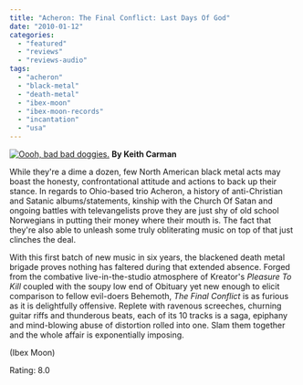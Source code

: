 ```yaml
---
title: "Acheron: The Final Conflict: Last Days Of God"
date: "2010-01-12"
categories: 
  - "featured"
  - "reviews"
  - "reviews-audio"
tags: 
  - "acheron"
  - "black-metal"
  - "death-metal"
  - "ibex-moon"
  - "ibex-moon-records"
  - "incantation"
  - "usa"
---
```


[![Oooh, bad bad doggies.](http://www.hellbound.ca/wp-content/uploads/2010/01/acheron1-300x300.jpg "Oooh, bad bad doggies.")](http://www.hellbound.ca/wp-content/uploads/2010/01/acheron1.jpg) **By Keith Carman**

While they're a dime a dozen, few North American black metal acts may boast the honesty, confrontational attitude and actions to back up their stance. In regards to Ohio-based trio Acheron, a history of anti-Christian and Satanic albums/statements, kinship with the Church Of Satan and ongoing battles with televangelists prove they are just shy of old school Norwegians in putting their money where their mouth is. The fact that they're also able to unleash some truly obliterating music on top of that just clinches the deal.

With this first batch of new music in six years, the blackened death metal brigade proves nothing has faltered during that extended absence. Forged from the combative live-in-the-studio atmosphere of Kreator's _Pleasure To Kill_ coupled with the soupy low end of Obituary yet new enough to elicit comparison to fellow evil-doers Behemoth, _The Final Conflict_ is as furious as it is delightfully offensive. Replete with ravenous screeches, churning guitar riffs and thunderous beats, each of its 10 tracks is a saga, epiphany and mind-blowing abuse of distortion rolled into one. Slam them together and the whole affair is exponentially imposing.

(Ibex Moon)

Rating: 8.0
